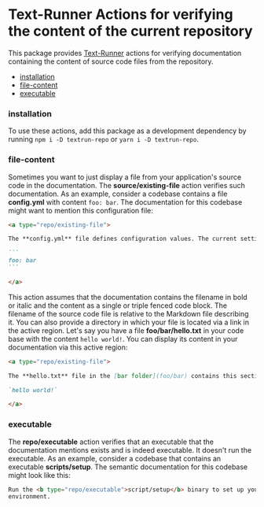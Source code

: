 # Text-Runner Actions for verifying the content of the current repository

This package provides [Text-Runner](https://github.com/kevgo/text-runner)
actions for verifying documentation containing the content of source code files
from the repository.

- [installation](#installation)
- [file-content](#file-content)
- [executable](#executable)

### installation

To use these actions, add this package as a development dependency by running
<code type="npm/install">npm i -D textrun-repo</code> or
<code type="npm/install">yarn i -D textrun-repo</code>.

### file-content

Sometimes you want to just display a file from your application's source code in
the documentation. The <b type="action/name-full">source/existing-file</b>
action verifies such documentation. As an example, consider a codebase contains
a file <a type="workspace/new-file">**config.yml** with content `foo: bar`</a>.
The documentation for this codebase might want to mention this configuration
file:

<a type="extension/runnable-region">

````markdown
<a type="repo/existing-file">

The **config.yml** file defines configuration values. The current settings are:

```
foo: bar
```

</a>
````

</a>

This action assumes that the documentation contains the filename in bold or
italic and the content as a single or triple fenced code block. The filename of
the source code file is relative to the Markdown file describing it. You can
also provide a directory in which your file is located via a link in the active
region. <a type="workspace/new-file"> Let's say you have a file
**foo/bar/hello.txt** in your code base with the content `hello world!`. </a>
You can display its content in your documentation via this active region:

<a type="extension/runnable-region">

```markdown
<a type="repo/existing-file">

The **hello.txt** file in the [bar folder](foo/bar) contains this section:

`hello world!`

</a>
```

</a>

### executable

The <b type="action/name-full">repo/executable</b> action verifies that an
executable that the documentation mentions exists and is indeed executable. It
doesn't run the executable. As an example, consider a codebase that contains an
executable <b type="workspace/new-executable">scripts/setup</b>. The semantic
documentation for this codebase might look like this:

<a type="extension/runnable-region">

```html
Run the <b type="repo/executable">script/setup</b> binary to set up your
environment.
```

</a>
